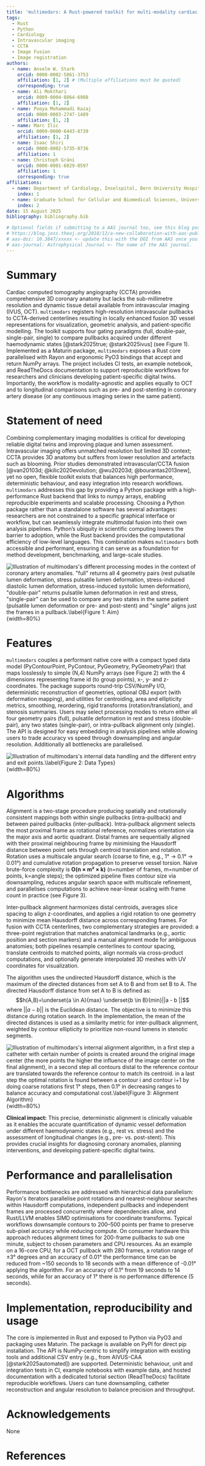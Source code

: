 ```yaml
---
title: 'multimodars: A Rust-powered toolkit for multi-modality cardiac image fusion and registration'
tags:
  - Rust
  - Python
  - Cardiology
  - Intravascular imaging
  - CCTA
  - Image Fusion
  - Image registration
authors:
  - name: Anselm W. Stark
    orcid: 0000-0002-5861-3753
    affiliation: [1, 2] # (Multiple affiliations must be quoted)
    corresponding: true
  - name: Ali Mokthari
    orcid: 0009-0004-8864-6988
    affiliation: [1, 2]
  - name: Pooya Mohammadi Kazaj
    orcid: 0000-0003-2747-1489
    affiliation: [1, 2]
  - name: Marc Ilic
    orcid: 0009-0000-6443-8739
    affiliation: [1, 2]
  - name: Isaac Shiri
    orcid: 0000-0002-5735-0736
    affiliation: 1
  - name: Christoph Gräni
    orcid: 0000-0001-6029-0597
    affiliation: 1
    corresponding: true
affiliations:
  - name: Department of Cardiology, Inselspital, Bern University Hospital, University of Bern, Switzerland
    index: 1
  - name: Graduate School for Cellular and Biomedical Sciences, University of Bern, Bern, Switzerland
    index: 2
date: 15 August 2025
bibliography: bibliography.bib

# Optional fields if submitting to a AAS journal too, see this blog post:
# https://blog.joss.theoj.org/2018/12/a-new-collaboration-with-aas-publishing
# aas-doi: 10.3847/xxxxx <- update this with the DOI from AAS once you know it.
# aas-journal: Astrophysical Journal <- The name of the AAS journal.
---
```


# Summary
Cardiac computed tomography angiography (CCTA) provides comprehensive 3D coronary anatomy but lacks the sub-millimetre resolution and dynamic tissue detail available from intravascular imaging (IVUS, OCT). `multimodars` registers high-resolution intravascular pullbacks to CCTA-derived centerlines resulting in locally enhanced fusion 3D vessel representations for visualization, geometric analysis, and patient-specific modelling. The toolkit supports four gating paradigms (full, double-pair, single-pair, single) to compare pullbacks acquired under different haemodynamic states [@stark2025true; @stark2025ivus] (see Figure 1). Implemented as a Maturin package, `multimodars` exposes a Rust core parallelised with Rayon and ergonomic PyO3 bindings that accept and return NumPy arrays. The project includes CI tests, an example notebook, and ReadTheDocs documentation to support reproducible workflows for researchers and clinicians developing patient-specific digital twins. Importantly, the workflow is modality-agnostic and applies equally to OCT and to longitudinal comparisons such as pre- and post-stenting in coronary artery disease (or any continuous imaging series in the same patient).

# Statement of need
Combining complementary imaging modalities is critical for developing reliable digital twins and improving plaque and lumen assessment. Intravascular imaging offers unmatched resolution but limited 3D context; CCTA provides 3D anatomy but suffers from lower resolution and artefacts such as blooming. Prior studies demonstrated intravascular/CCTA fusion [@van20103d; @kilic2020evolution; @wu20203d; @bourantas2013new], yet no open, flexible toolkit exists that balances high performance, deterministic behaviour, and easy integration into research workflows. `multimodars` addresses this gap by providing a Python package with a high-performance Rust backend that links to numpy arrays, enabling reproducible experiments and scalable processing. Choosing a Python package rather than a standalone software has several advantages: researchers are not constrained to a specific graphical interface or workflow, but can seamlessly integrate multimodal fusion into their own analysis pipelines. Python’s ubiquity in scientific computing lowers the barrier to adoption, while the Rust backend provides the computational efficiency of low-level languages. This combination makes `multimodars` both accessible and performant, ensuring it can serve as a foundation for method development, benchmarking, and large-scale studies.

![Illustration of `multimodars`'s different processing modes in the context of coronary artery anomalies. "full" returns all 4 geometry pairs (rest pulsatile lumen deformation, stress pulsatile lumen deformation, stress-induced diastolic lumen deformation, stress-induced systolic lumen deformation), "double-pair" returns pulsatile lumen deformation in rest and stress, "single-pair" can be used to compare any two states in the same patient (pulsatile lumen deformation or pre- and post-stent) and "single" aligns just the frames in a pullback.\label{Figure 1: Aim}](figures/Figure1.jpg){width=80%}

# Features
`multimodars` couples a performant native core with a compact typed data model (PyContourPoint, PyContour, PyGeometry, PyGeometryPair) that maps losslessly to simple (N,4) NumPy arrays (see Figure 2) with the 4 dimensions representing frame id (to group points), x-, y- and z-coordinates. The package supports round-trip CSV/NumPy I/O, deterministic reconstruction of geometries, optional OBJ export (with deformation mapping), and utilities for centroiding, area and ellipticity metrics, smoothing, reordering, rigid transforms (rotation/translation), and stenosis summaries. Users may select processing modes to return either all four geometry pairs (full), pulsatile deformation in rest and stress (double-pair), any two states (single-pair), or intra-pullback alignment only (single). The API is designed for easy embedding in analysis pipelines while allowing users to trade accuracy vs speed through downsampling and angular resolution. Additionally all bottlenecks are parallelised.

![Illustration of `multimodars`'s internal data handling and the different entry and exit points.\label{Figure 2: Data Types}](figures/Figure2.jpg){width=80%}

# Algorithms
Alignment is a two-stage procedure producing spatially and rotationally consistent mappings both within single pullbacks (intra-pullback) and between paired pullbacks (inter-pullback). Intra-pullback alignment selects the most proximal frame as rotational reference, normalizes orientation via the major axis and aortic quadrant. Distal frames are sequentially aligned with their proximal neighbouring frame by minimising the Hausdorff distance between point sets through centroid translation and rotation. Rotation uses a multiscale angular search (coarse to fine, e.g., 1° → 0.1° → 0.01°) and cumulative rotation propagation to preserve vessel torsion. Naive brute-force complexity is **O(n × m² × k)** (n=number of frames, m=number of points, k=angle steps); the optimized pipeline fixes contour size via downsampling, reduces angular search space with multiscale refinement, and parallelises computations to achieve near-linear scaling with frame count in practice (see Figure 3).

Inter-pullback alignment harmonizes distal centroids, averages slice spacing to align z-coordinates, and applies a rigid rotation to one geometry to minimize mean Hausdorff distance across corresponding frames. For fusion with CCTA centerlines, two complementary strategies are provided: a three-point registration that matches anatomical landmarks (e.g., aortic position and section markers) and a manual alignment mode for ambiguous anatomies; both pipelines resample centerlines to contour spacing, translate centroids to matched points, align normals via cross-product computations, and optionally generate interpolated 3D meshes with UV coordinates for visualization.

The algorithm uses the undirected Hausdorff distance, which is the maximum of the directed distances from set A to B and from set B to A. The directed Hausdorff distance from set A to B is defined as: $$h(A,B)=\underset{a \in A}{max} \underset{b \in B}{min}||a - b ||$$
where $||a - b||$ is the Euclidean distance. The objective is to minimize this distance during rotation search. In the implementation, the mean of the directed distances is used as a similarity metric for inter-pullback alignment, weighted by contour ellipticity to prioritize non-round lumens in stenotic segments.

![Illustration of `multimodars`'s internal alignment algorithm, in a first step a catheter with certain number of points is created around the original image center (the more points the higher the influence of the image center on the final alignment), in a second step all contours distal to the reference contour are translated towards the reference contour to match its centroid. in a last step the optimal rotation is found between a contour i and contour i+1 by doing coarse rotations first 1° steps, then 0.1° in decreasing ranges to balance accuracy and computational cost.\label{Figure 3: Alignment Algorithm}](figures/Figure3.jpg){width=80%}

**Clinical impact:** This precise, deterministic alignment is clinically valuable as it enables the accurate quantification of dynamic vessel deformation under different haemodynamic states (e.g., rest vs. stress) and the assessment of longitudinal changes (e.g., pre- vs. post-stent). This provides crucial insights for diagnosing coronary anomalies, planning interventions, and developing patient-specific digital twins.

# Performance and parallelisation
Performance bottlenecks are addressed with hierarchical data parallelism: Rayon's iterators parallelise point rotations and nearest-neighbour searches within Hausdorff computations, independent pullbacks and independent frames are processed concurrently where dependencies allow, and Rust/LLVM enables SIMD optimisations for coordinate transforms. Typical workflows downsample contours to 200–500 points per frame to preserve sub-pixel accuracy while reducing compute. On consumer hardware this approach reduces alignment times for 200-frame pullbacks to sub one minute, subject to chosen parameters and CPU resources. As an example on a 16-core CPU, for a OCT pullback with 280 frames, a rotation range of ±3° degrees and an accuracy of 0.01° the performance time can be reduced from ~150 seconds to 18 seconds with a mean difference of -0.01° applying the algorithm. For an accuracy of 0.1° from 19 seconds to 14 seconds, while for an accuracy of 1° there is no performance difference (5 seconds).

# Implementation, reproducibility and usage
The core is implemented in Rust and exposed to Python via PyO3 and packaging uses Maturin. The package is available on PyPI for direct pip installation. The API is NumPy-centric to simplify integration with existing tools and additional CSV entry (e.g., from AIVUS-CAA [@stark2025automated]) are supported. Deterministic behaviour, unit and integration tests in CI, example notebooks with example data, and hosted documentation with a dedicated tutorial section (ReadTheDocs) facilitate reproducible workflows. Users can tune downsampling, catheter reconstruction and angular resolution to balance precision and throughput.

# Acknowledgements
None

# References